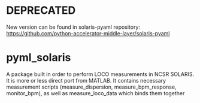 # DEPRECATED
New version can be found in solaris-pyaml repository: https://github.com/python-accelerator-middle-layer/solaris-pyaml

# pyml_solaris
A package built in order to perform LOCO measurements in NCSR SOLARIS. It is more or less direct port from MATLAB.
It contains necessary measurement scripts (measure_dispersion, measure_bpm_response, monitor_bpm), as well as 
measure_loco_data which binds them together
